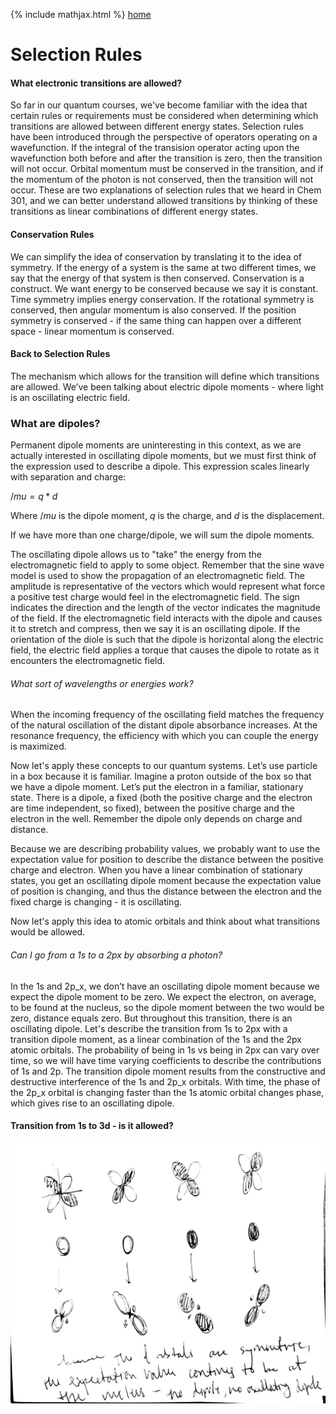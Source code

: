 {% include mathjax.html %}
[home](/README.md)

# Selection Rules
#### What electronic transitions are allowed? 

So far in our quantum courses, we've become familiar with the idea that certain rules or requirements must be considered when determining which transitions are allowed between different energy states. Selection rules have been introduced through the perspective of operators operating on a wavefunction. If the integral of the transision operator acting upon the wavefunction both before and after the transition is zero, then the transition will not occur. Orbital momentum must be conserved in the transition, and if the momentum of the photon is not conserved, then the transition will not occur. These are two explanations of selection rules that we heard in Chem 301, and we can better understand allowed transitions by thinking of these transitions as linear combinations of different energy states. 

#### Conservation Rules
We can simplify the idea of conservation by translating it to the idea of symmetry. If the energy of a system is the same at two different times, we say that the energy of that system is then conserved. Conservation is a construct. We want energy to be conserved because we say it is constant. Time symmetry implies energy conservation. If the rotational symmetry is conserved, then angular momentum is also conserved. If the position symmetry is conserved - if the same thing can happen over a different space - linear momentum is conserved.  

#### Back to Selection Rules
The mechanism which allows for the transition will define which transitions are allowed. 
We’ve been talking about electric dipole moments - where light is an oscillating electric field. 

### What are dipoles? 

Permanent dipole moments are uninteresting in this context, as we are actually interested in oscillating dipole moments, but we must first think of the expression used to describe a dipole. This expression scales linearly with separation and charge:

${/mu = q * d}$

Where ${/mu}$ is the dipole moment, ${q}$ is the charge, and ${d}$ is the displacement. 

If we have more than one charge/dipole, we will sum the dipole moments.


The oscillating dipole allows us to "take" the energy from the electromagnetic field to apply to some object. Remember that the sine wave model is used to show the propagation of an electromagnetic field. The amplitude is representative of the vectors which would represent what force a positive test charge would feel in the electromagnetic field. The sign indicates the direction and the length of the vector indicates the magnitude of the field. If the electromagnetic field interacts with the dipole and causes it to stretch and compress, then we say it is an oscillating dipole. If the orientation of the diole is such that the dipole is horizontal along the electric field, the electric field applies a torque that causes the dipole to rotate as it encounters the electromagnetic field. 

###### What sort of wavelengths or energies work? 
When the incoming frequency of the oscillating field matches the frequency of the natural oscillation of the distant dipole absorbance increases. At the resonance frequency, the efficiency with which you can couple the energy is maximized. 

Now let's apply these concepts to our quantum systems. Let’s use particle in a box because it is familiar. Imagine a proton outside of the box so that we have a dipole moment. Let’s put the electron in a familiar, stationary state. There is a dipole, a fixed (both the positive charge and the electron are time independent, so fixed), between the positive charge and the electron in the well. Remember the dipole only depends on charge and distance. 

Because we are describing probability values, we probably want to use the expectation value for position to describe the distance between the positive charge and electron. When you have a linear combination of stationary states, you get an oscillating dipole moment because the expectation value of position is changing, and thus the distance between the electron and the fixed charge is changing - it is oscillating. 

Now let's apply this idea to atomic orbitals and think about what transitions would be allowed. 

###### Can I go from a 1s to a 2px by absorbing a photon? 
In the 1s and 2p_x, we don’t have an oscillating dipole moment because we expect the dipole moment to be zero. We expect the electron, on average, to be found at the nucleus, so the dipole moment between the two would be zero, distance equals zero. But throughout this transition, there is an oscillating dipole. Let's describe the transition from 1s to 2px with a transition dipole moment, as a linear combination of the 1s and the 2px atomic orbitals. The probability of being in 1s vs being in 2px can vary over time, so we will have time varying coefficients to describe the contributions of 1s and 2p. The transition dipole moment results from the constructive and destructive interference of the 1s and 2p_x orbitals. With time, the phase of the 2p_x orbital is changing faster than the 1s atomic orbital changes phase, which gives rise to an oscillating dipole.

#### Transition from 1s to 3d - is it allowed?
![transition2](/20180306-221525_p0.jpg)



